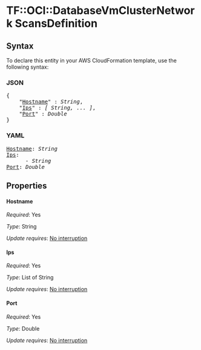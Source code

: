 # TF::OCI::DatabaseVmClusterNetwork ScansDefinition

## Syntax

To declare this entity in your AWS CloudFormation template, use the following syntax:

### JSON

<pre>
{
    "<a href="#hostname" title="Hostname">Hostname</a>" : <i>String</i>,
    "<a href="#ips" title="Ips">Ips</a>" : <i>[ String, ... ]</i>,
    "<a href="#port" title="Port">Port</a>" : <i>Double</i>
}
</pre>

### YAML

<pre>
<a href="#hostname" title="Hostname">Hostname</a>: <i>String</i>
<a href="#ips" title="Ips">Ips</a>: <i>
      - String</i>
<a href="#port" title="Port">Port</a>: <i>Double</i>
</pre>

## Properties

#### Hostname

_Required_: Yes

_Type_: String

_Update requires_: [No interruption](https://docs.aws.amazon.com/AWSCloudFormation/latest/UserGuide/using-cfn-updating-stacks-update-behaviors.html#update-no-interrupt)

#### Ips

_Required_: Yes

_Type_: List of String

_Update requires_: [No interruption](https://docs.aws.amazon.com/AWSCloudFormation/latest/UserGuide/using-cfn-updating-stacks-update-behaviors.html#update-no-interrupt)

#### Port

_Required_: Yes

_Type_: Double

_Update requires_: [No interruption](https://docs.aws.amazon.com/AWSCloudFormation/latest/UserGuide/using-cfn-updating-stacks-update-behaviors.html#update-no-interrupt)

